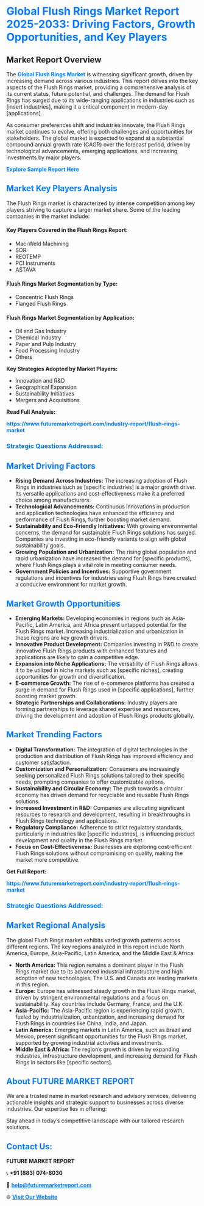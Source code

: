 <h1 style="color: #007BFF;">Global Flush Rings Market Report 2025-2033: Driving Factors, Growth Opportunities, and Key Players</h1>

<section id="overview">
<h2>Market Report Overview</h2>
<p>The <a href="https://www.futuremarketreport.com/industry-report/flush-rings-market" style="color: #007BFF; text-decoration: none;"><strong>Global Flush Rings Market</strong></a> is witnessing significant growth, driven by increasing demand across various industries. This report delves into the key aspects of the Flush Rings market, providing a comprehensive analysis of its current status, future potential, and challenges. The demand for Flush Rings has surged due to its wide-ranging applications in industries such as [insert industries], making it a critical component in modern-day [applications].</p>
<p>As consumer preferences shift and industries innovate, the Flush Rings market continues to evolve, offering both challenges and opportunities for stakeholders. The global market is expected to expand at a substantial compound annual growth rate (CAGR) over the forecast period, driven by technological advancements, emerging applications, and increasing investments by major players.</p>
</section>

<section id="overview">
<p><a href="https://www.futuremarketreport.com/request-sample/reportId=92419" style="color: #007BFF; text-decoration: none;"><strong>Explore Sample Report Here</strong></a></p>
</section>

<section id="key-players">
<h2 style="color: #007BFF;">Market Key Players Analysis</h2>
<p>The Flush Rings market is characterized by intense competition among key players striving to capture a larger market share. Some of the leading companies in the market include:</p>
<h4>Key Players Covered in the Flush Rings Report:</h4>
<ul><li>Mac-Weld Machining</li><li>SOR</li><li>REOTEMP</li><li>PCI Instruments</li><li>ASTAVA</li></ul>
<h4>Flush Rings Market Segmentation by Type:</h4>
<ul><li>Concentric Flush Rings</li><li>Flanged Flush Rings</li></ul>

<h4>Flush Rings Market Segmentation by Application:</h4>
<ul><li>Oil and Gas Industry</li><li>Chemical Industry</li><li>Paper and Pulp Industry</li><li>Food Processing Industry</li><li>Others</li></ul>
<p><strong>Key Strategies Adopted by Market Players:</strong></p>
<ul>
<li>Innovation and R&D</li>
<li>Geographical Expansion</li>
<li>Sustainability Initiatives</li>
<li>Mergers and Acquisitions</li>
</ul>
</section>

<section>
<p><strong>Read Full Analysis: </strong></p><a href="https://www.futuremarketreport.com/industry-report/flush-rings-market" style="color: #007BFF; text-decoration: none;"><strong>https://www.futuremarketreport.com/industry-report/flush-rings-market</strong></a>
<h3 style="color: #007BFF;">Strategic Questions Addressed:</h3>
</section>

<section id="driving-factors">
<h2 style="color: #007BFF;">Market Driving Factors</h2>
<ul>
<li><strong>Rising Demand Across Industries:</strong> The increasing adoption of Flush Rings in industries such as [specific industries] is a major growth driver. Its versatile applications and cost-effectiveness make it a preferred choice among manufacturers.</li>
<li><strong>Technological Advancements:</strong> Continuous innovations in production and application technologies have enhanced the efficiency and performance of Flush Rings, further boosting market demand.</li>
<li><strong>Sustainability and Eco-Friendly Initiatives:</strong> With growing environmental concerns, the demand for sustainable Flush Rings solutions has surged. Companies are investing in eco-friendly variants to align with global sustainability goals.</li>
<li><strong>Growing Population and Urbanization:</strong> The rising global population and rapid urbanization have increased the demand for [specific products], where Flush Rings plays a vital role in meeting consumer needs.</li>
<li><strong>Government Policies and Incentives:</strong> Supportive government regulations and incentives for industries using Flush Rings have created a conducive environment for market growth.</li>
</ul>
</section>

<section id="growth-opportunities">
<h2 style="color: #007BFF;">Market Growth Opportunities</h2>
<ul>
<li><strong>Emerging Markets:</strong> Developing economies in regions such as Asia-Pacific, Latin America, and Africa present untapped potential for the Flush Rings market. Increasing industrialization and urbanization in these regions are key growth drivers.</li>
<li><strong>Innovative Product Development:</strong> Companies investing in R&D to create innovative Flush Rings products with enhanced features and applications are likely to gain a competitive edge.</li>
<li><strong>Expansion into Niche Applications:</strong> The versatility of Flush Rings allows it to be utilized in niche markets such as [specific niches], creating opportunities for growth and diversification.</li>
<li><strong>E-commerce Growth:</strong> The rise of e-commerce platforms has created a surge in demand for Flush Rings used in [specific applications], further boosting market growth.</li>
<li><strong>Strategic Partnerships and Collaborations:</strong> Industry players are forming partnerships to leverage shared expertise and resources, driving the development and adoption of Flush Rings products globally.</li>
</ul>
</section>

<section id="trending-factors">
<h2 style="color: #007BFF;">Market Trending Factors</h2>
<ul>
<li><strong>Digital Transformation:</strong> The integration of digital technologies in the production and distribution of Flush Rings has improved efficiency and customer satisfaction.</li>
<li><strong>Customization and Personalization:</strong> Consumers are increasingly seeking personalized Flush Rings solutions tailored to their specific needs, prompting companies to offer customizable options.</li>
<li><strong>Sustainability and Circular Economy:</strong> The push towards a circular economy has driven demand for recyclable and reusable Flush Rings solutions.</li>
<li><strong>Increased Investment in R&D:</strong> Companies are allocating significant resources to research and development, resulting in breakthroughs in Flush Rings technology and applications.</li>
<li><strong>Regulatory Compliance:</strong> Adherence to strict regulatory standards, particularly in industries like [specific industries], is influencing product development and quality in the Flush Rings market.</li>
<li><strong>Focus on Cost-Effectiveness:</strong> Businesses are exploring cost-efficient Flush Rings solutions without compromising on quality, making the market more competitive.</li>
</ul>
</section>

<section>
<p><strong>Get Full Report: </strong></p><a href="https://www.futuremarketreport.com/industry-report/flush-rings-market" style="color: #007BFF; text-decoration: none;"><strong>https://www.futuremarketreport.com/industry-report/flush-rings-market</strong></a>
<h3 style="color: #007BFF;">Strategic Questions Addressed:</h3>
</section>


<section id="regional-analysis">
<h2 style="color: #007BFF;">Market Regional Analysis</h2>
<p>The global Flush Rings market exhibits varied growth patterns across different regions. The key regions analyzed in this report include North America, Europe, Asia-Pacific, Latin America, and the Middle East & Africa:</p>
<ul>
<li><strong>North America:</strong> This region remains a dominant player in the Flush Rings market due to its advanced industrial infrastructure and high adoption of new technologies. The U.S. and Canada are leading markets in this region.</li>
<li><strong>Europe:</strong> Europe has witnessed steady growth in the Flush Rings market, driven by stringent environmental regulations and a focus on sustainability. Key countries include Germany, France, and the U.K.</li>
<li><strong>Asia-Pacific:</strong> The Asia-Pacific region is experiencing rapid growth, fueled by industrialization, urbanization, and increasing demand for Flush Rings in countries like China, India, and Japan.</li>
<li><strong>Latin America:</strong> Emerging markets in Latin America, such as Brazil and Mexico, present significant opportunities for the Flush Rings market, supported by growing industrial activities and investments.</li>
<li><strong>Middle East & Africa:</strong> The region’s growth is driven by expanding industries, infrastructure development, and increasing demand for Flush Rings in sectors like [specific sectors].</li>
</ul>
</section>

<footer>
<h2 style="color: #007BFF;">About FUTURE MARKET REPORT</h2>
<p>We are a trusted name in market research and advisory services, delivering actionable insights and strategic support to businesses across diverse industries. Our expertise lies in offering:</p>

<p>Stay ahead in today’s competitive landscape with our tailored research solutions.</p>

<h2 style="color: #007BFF;">Contact Us:</h2>
<p><strong>FUTURE MARKET REPORT</strong></p>
<p>📞 <strong>+91 (883) 074-8030</strong></p>
<p>📧 <strong><a href="mailto:help@futuremarketreport.com" style="color: #007BFF;">help@futuremarketreport.com</a></strong></p>
<p>🌐 <strong><a href="https://www.futuremarketreport.com/" style="color: #007BFF;">Visit Our Website</a></strong></p>
</footer>